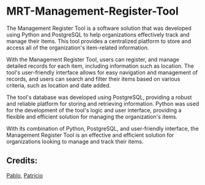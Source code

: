 # MRT-Management-Register-Tool

The Management Register Tool is a software solution that was developed using Python and PostgreSQL to help organizations effectively track and manage their items. This tool provides a centralized platform to store and access all of the organization's item-related information.

With the Management Register Tool, users can register, and manage detailed records for each item, including information such as location. The tool's user-friendly interface allows for easy navigation and management of records, and users can search and filter their items based on various criteria, such as location and date added.

The tool's database was developed using PostgreSQL, providing a robust and reliable platform for storing and retrieving information. Python was used for the development of the tool's logic and user interface, providing a flexible and efficient solution for managing the organization's items.

With its combination of Python, PostgreSQL, and user-friendly interface, the Management Register Tool is an effective and efficient solution for organizations looking to manage and track their items.

## Credits:

[Pablo](https://github.com/luischavez23), [Patricio](https://github.com/PatrickAngel0208)

